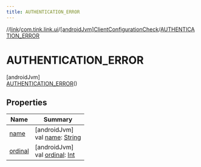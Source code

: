 ```yaml
---
title: AUTHENTICATION_ERROR
---
```

//[link](../../../../index.html)/[com.tink.link.ui](../../index.html)/[[androidJvm]ClientConfigurationCheck](../index.html)/[AUTHENTICATION_ERROR](index.html)



# AUTHENTICATION_ERROR



[androidJvm]\
[AUTHENTICATION_ERROR](index.html)()



## Properties


| Name | Summary |
|---|---|
| [name](../../../com.tink.link.core.events/[android-jvm]-tink-link-event-data/-c-r-e-d-e-n-t-i-a-l-s_-i-d/index.html#-372974862%2FProperties%2F-812656150) | [androidJvm]<br>val [name](../../../com.tink.link.core.events/[android-jvm]-tink-link-event-data/-c-r-e-d-e-n-t-i-a-l-s_-i-d/index.html#-372974862%2FProperties%2F-812656150): [String](https://kotlinlang.org/api/latest/jvm/stdlib/kotlin/-string/index.html) |
| [ordinal](../../../com.tink.link.core.events/[android-jvm]-tink-link-event-data/-c-r-e-d-e-n-t-i-a-l-s_-i-d/index.html#-739389684%2FProperties%2F-812656150) | [androidJvm]<br>val [ordinal](../../../com.tink.link.core.events/[android-jvm]-tink-link-event-data/-c-r-e-d-e-n-t-i-a-l-s_-i-d/index.html#-739389684%2FProperties%2F-812656150): [Int](https://kotlinlang.org/api/latest/jvm/stdlib/kotlin/-int/index.html) |

